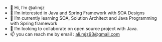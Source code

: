 - 👋 Hi, I’m @alimjz
- 👀 I’m interested in Java and Spring Framework with SOA Designs
- 🌱 I’m currently learning SOA, Solution Architect and Java Programming with Spring framework
- 💞️ I’m looking to collaborate on open source project with Java.
- 📫 you can reach me by email : ali.mjz93@gmail.com

<!---
alimjz/alimjz is a ✨ special ✨ repository because its `README.md` (this file) appears on your GitHub profile.
You can click the Preview link to take a look at your changes.
--->
